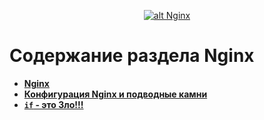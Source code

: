 <p align="center">
  <a href="http://nginx.org/ru/" target="_blank">
    <img  style="max-width:100%;"
          alt="alt Nginx"
          src="https://raw.github.com/uran1980/web-dev-blog/master/Nginx/images/nginx-logo.png" />
  </a>
</p>

Содержание раздела Nginx
========================
* **[Nginx](https://github.com/uran1980/web-dev-blog/blob/master/Nginx/nginx.md)**
* **[Конфигурация Nginx и подводные камни](https://github.com/uran1980/web-dev-blog/blob/master/Nginx/nginx-pitfalls.md)**
* **[`if` - это Зло!!!](https://github.com/uran1980/web-dev-blog/blob/master/Nginx/if-is-evil.md)**
